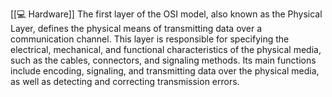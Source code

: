 [[💻 Hardware]]
The first layer of the OSI model, also known as the Physical Layer, defines the physical means of transmitting data over a communication channel. This layer is responsible for specifying the electrical, mechanical, and functional characteristics of the physical media, such as the cables, connectors, and signaling methods. Its main functions include encoding, signaling, and transmitting data over the physical media, as well as detecting and correcting transmission errors.